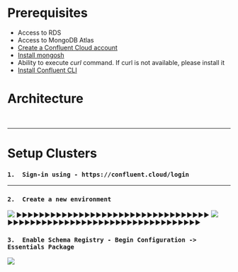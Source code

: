 # Prerequisites
*   Access to RDS
*   Access to MongoDB Atlas
*   [Create a Confluent Cloud account](https://www.confluent.io/confluent-cloud/tryfree/)
*   [Install mongosh](https://www.mongodb.com/docs/mongodb-shell/install/) 
*   Ability to execute *curl* command. If curl is not available, please install it
*   [Install Confluent CLI](https://docs.confluent.io/confluent-cli/current/install.html#install-confluent-cli)


# Architecture

<br>


---


# Setup Clusters

###   `1.  Sign-in using - https://confluent.cloud/login`


---


###   `2.  Create a new environment`
![](https://drive.google.com/uc?export=view&id=1UJBQQ2yeOcBQPF94kaayfbc8-kMTJCVj)
▶▶▶▶▶▶▶▶▶▶▶▶▶▶▶▶▶▶▶▶▶▶▶▶▶▶▶▶▶▶▶▶▶▶
![](https://drive.google.com/uc?export=view&id=1bXSO9Gk-gD7BLaKl7VUjeY4J40yYxSBC)
▶▶▶▶▶▶▶▶▶▶▶▶▶▶▶▶▶▶▶▶▶▶▶▶▶▶▶▶▶▶▶▶▶▶
###   `3.  Enable Schema Registry - Begin Configuration ->  Essentials Package`
![](https://drive.google.com/uc?export=view&id=1kgKysbRwcZBlc2yuYyYWK2SUSnNtH9KI)
